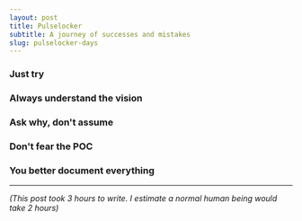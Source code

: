 ```yaml
---
layout: post
title: Pulselocker
subtitle: A journey of successes and mistakes
slug: pulselocker-days
---
```



### Just try

### Always understand the vision

### Ask why, don't assume

### Don't fear the POC

### You better document everything


---


_(This post took 3 hours to write. I estimate a normal human being would take 2 hours)_
